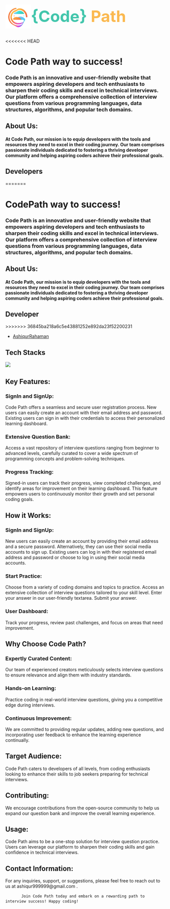 <h1><img src="./src//assets/codepath-logo.png" alt="" width="80px"><span style="position: relative;top: -20px;font-size: 50px;"><span style="color: #43c6ac;">{Code}</span> <span style="color: #FBB950;">Path</span></span></h1>

<<<<<<< HEAD
<h1>Code Path way to success!</h1>
    <h3>Code Path is an innovative and user-friendly website that empowers aspiring developers and tech enthusiasts to sharpen their coding skills and excel in technical interviews. Our platform offers a comprehensive collection of interview questions from various programming languages, data structures, algorithms, and popular tech domains.</h3>
    <h2>About Us:</h2>
    <h4>At Code Path, our mission is to equip developers with the tools and resources they need to excel in their coding journey. Our team comprises passionate individuals dedicated to fostering a thriving developer community and helping aspiring coders achieve their professional goals.</h4>
	<h2>Developers</h2>
=======
<h1>CodePath way to success!</h1>
    <h3>Code Path is an innovative and user-friendly website that empowers aspiring developers and tech enthusiasts to sharpen their coding skills and excel in technical interviews. Our platform offers a comprehensive collection of interview questions from various programming languages, data structures, algorithms, and popular tech domains.</h3>
    <h2>About Us:</h2>
    <h4>At Code Path, our mission is to equip developers with the tools and resources they need to excel in their coding journey. Our team comprises passionate individuals dedicated to fostering a thriving developer community and helping aspiring coders achieve their professional goals.</h4>
	<h2>Developer</h2>
>>>>>>> 36845ba218a6c5e43881252e892da23f52200231

-  [AshiqurRahaman](https://github.com/AshiqurRahaman02)

<h2>Tech Stacks</h2>

![](https://skillicons.dev/icons?i=react,ts,nodejs,express,mongo )

<h2>Key Features:</h2>
   		<h3>SignIn and SignUp:</h3>
   		<p>
   			Code Path offers a seamless and secure user registration process. New
   			users can easily create an account with their email address and
   			password. Existing users can sign in with their credentials to access
   			their personalized learning dashboard.
   		</p>
   		<h3>Extensive Question Bank:</h3>
   		<p>
   			Access a vast repository of interview questions ranging from beginner
   			to advanced levels, carefully curated to cover a wide spectrum of
   			programming concepts and problem-solving techniques.
   		</p>
   		<h3>Progress Tracking:</h3>
   		<p>
   			Signed-in users can track their progress, view completed challenges,
   			and identify areas for improvement on their learning dashboard. This
   			feature empowers users to continuously monitor their growth and set
   			personal coding goals.
   		</p>
       <h2>How it Works:</h2>
   		<h3>SignIn and SignUp:</h3>
   		<p>
   			New users can easily create an account by providing their email address
   			and a secure password. Alternatively, they can use their social media
   			accounts to sign up. Existing users can log in with their registered
   			email address and password or choose to log in using their social media
   			accounts.
   		</p>
   		<h3>Start Practice:</h3>
   		<p>
   			Choose from a variety of coding domains and topics to practice. Access
   			an extensive collection of interview questions tailored to your skill
   			level. Enter your answer in our user-friendly textarea. Submit your
   			answer.
   		</p>
   		<h3>User Dashboard:</h3>
   		<p>
   			Track your progress, review past challenges, and focus on areas that
   			need improvement.
   		</p>
<h2>Why Choose Code Path?</h2>
           <h3>Expertly Curated Content:</h3>
           <p>Our team of experienced creators meticulously selects interview questions to ensure relevance and align them with industry standards.</p>
           <h3>Hands-on Learning:</h3>
           <p>Practice coding in real-world interview questions, giving you a competitive edge during interviews.</p>
           <h3>Continuous Improvement:</h3>
           <p>We are committed to providing regular updates, adding new questions, and incorporating user feedback to enhance the learning experience continually.</p>
<h2>Target Audience:</h2>
           <p>Code Path caters to developers of all levels, from coding enthusiasts looking to enhance their skills to job seekers preparing for technical interviews.</p>
<h2>Contributing:</h2>
           <p>We encourage contributions from the open-source community to help us expand our question bank and improve the overall learning experience.</p>
<h2>Usage:</h2>
           <p>Code Path aims to be a one-stop solution for interview question practice. Users can leverage our platform to sharpen their coding skills and gain confidence in technical interviews.</p>
<h2>Contact Information:</h2>
           <p>For any inquiries, support, or suggestions, please feel free to reach out to us at ashiqur999999@gmail.com .</p>

           Join Code Path today and embark on a rewarding path to interview success! Happy coding!
